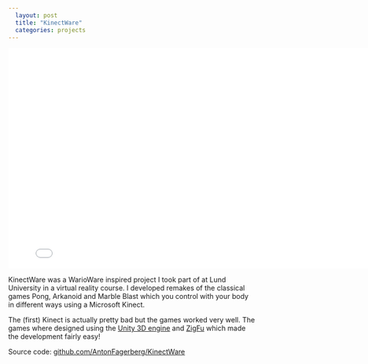 ```yaml
---
  layout: post
  title: "KinectWare"
  categories: projects
---
```


<iframe src="//player.vimeo.com/video/104841932?portrait=0&amp;color=c9ff23" width="800" height="450" frameborder="0" webkitallowfullscreen mozallowfullscreen allowfullscreen></iframe>

KinectWare was a WarioWare inspired project I took part of at Lund University in a virtual reality course. I developed remakes of the classical games Pong, Arkanoid and Marble Blast which you control with your body in different ways using a Microsoft Kinect.

The (first) Kinect is actually pretty bad but the games worked very well. The games where designed using the [Unity 3D engine](http://unity3d.com/) and [ZigFu](http://zigfu.com/) which made the development fairly easy!

Source code: [github.com/AntonFagerberg/KinectWare](https://github.com/AntonFagerberg/KinectWare)
